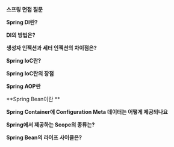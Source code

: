 **스프링 면접 질문**

**Spring DI란?**

**DI의 방법은?**

**생성자 인젝션과 세터 인젝션의 차이점은?**

**Spring IoC란?**

**Spring IoC란의 장점**

**Spring AOP란**

**Spring Bean이란 **

**Spring Container에 Configuration Meta 데이터는 어떻게 제공되나요**

**Spring에서 제공하는 Scope의 종류는?** 

**Spring Bean의 라이프 사이클은?**



